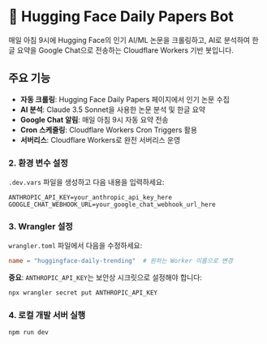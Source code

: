 # 🤗 Hugging Face Daily Papers Bot

매일 아침 9시에 Hugging Face의 인기 AI/ML 논문을 크롤링하고, AI로 분석하여 한글 요약을 Google Chat으로 전송하는 Cloudflare Workers 기반 봇입니다.

## 주요 기능

- **자동 크롤링**: Hugging Face Daily Papers 페이지에서 인기 논문 수집
- **AI 분석**: Claude 3.5 Sonnet을 사용한 논문 분석 및 한글 요약
- **Google Chat 알림**: 매일 아침 9시 자동 요약 전송
- **Cron 스케줄링**: Cloudflare Workers Cron Triggers 활용
- **서버리스**: Cloudflare Workers로 완전 서버리스 운영

### 2. 환경 변수 설정

`.dev.vars` 파일을 생성하고 다음 내용을 입력하세요:

```env
ANTHROPIC_API_KEY=your_anthropic_api_key_here
GOOGLE_CHAT_WEBHOOK_URL=your_google_chat_webhook_url_here
```

### 3. Wrangler 설정

`wrangler.toml` 파일에서 다음을 수정하세요:

```toml
name = "huggingface-daily-trending"  # 원하는 Worker 이름으로 변경
```

**중요**: `ANTHROPIC_API_KEY`는 보안상 시크릿으로 설정해야 합니다:

```bash
npx wrangler secret put ANTHROPIC_API_KEY
```

### 4. 로컬 개발 서버 실행

```bash
npm run dev
```
